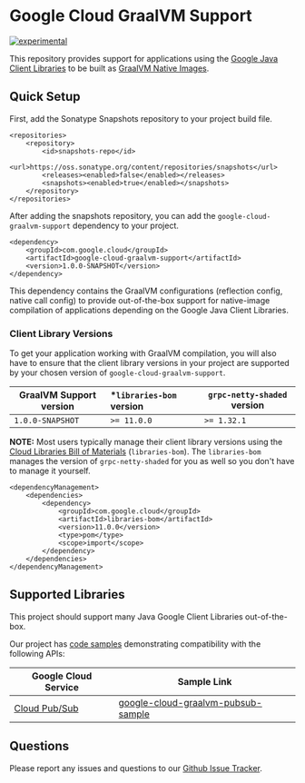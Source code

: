# Google Cloud GraalVM Support

[![experimental](http://badges.github.io/stability-badges/dist/experimental.svg)](http://github.com/badges/stability-badges)

This repository provides support for applications using the [Google Java Client Libraries](https://github.com/googleapis/google-cloud-java) to be built as [GraalVM Native Images](https://www.graalvm.org/reference-manual/native-image/).

## Quick Setup

First, add the Sonatype Snapshots repository to your project build file.

```
<repositories>
    <repository>
        <id>snapshots-repo</id>
        <url>https://oss.sonatype.org/content/repositories/snapshots</url>
        <releases><enabled>false</enabled></releases>
        <snapshots><enabled>true</enabled></snapshots>
    </repository>
</repositories>
```

After adding the snapshots repository, you can add the `google-cloud-graalvm-support` dependency to your project.

```
<dependency>
    <groupId>com.google.cloud</groupId>
    <artifactId>google-cloud-graalvm-support</artifactId>
    <version>1.0.0-SNAPSHOT</version>
</dependency>
```

This dependency contains the GraalVM configurations (reflection config, native call config) to provide out-of-the-box support for native-image compilation of applications depending on the Google Java Client Libraries.

### Client Library Versions

To get your application working with GraalVM compilation, you will also have to ensure that the client library versions in your project are supported by your chosen version of `google-cloud-graalvm-support`.

| GraalVM Support version | *`libraries-bom` version | `grpc-netty-shaded` version |
|-------------------------|:-------------------------|-----------------------------|
| `1.0.0-SNAPSHOT`        | `>= 11.0.0`              | `>= 1.32.1`                 |

**NOTE:** Most users typically manage their client library versions using the [Cloud Libraries Bill of Materials](https://github.com/GoogleCloudPlatform/cloud-opensource-java/wiki/The-Google-Cloud-Platform-Libraries-BOM) (`libraries-bom`).
The `libraries-bom` manages the version of `grpc-netty-shaded` for you as well so you don't have to manage it yourself.

```
<dependencyManagement>
    <dependencies>
        <dependency>
            <groupId>com.google.cloud</groupId>
            <artifactId>libraries-bom</artifactId>
            <version>11.0.0</version>
            <type>pom</type>
            <scope>import</scope>
        </dependency>
    </dependencies>
</dependencyManagement>
```

## Supported Libraries

This project should support many Java Google Client Libraries out-of-the-box.

Our project has [code samples](https://github.com/GoogleCloudPlatform/google-cloud-graalvm-support/tree/master/google-cloud-graalvm-samples) demonstrating compatibility with the following APIs:

| Google Cloud Service    | Sample Link              | 
|-------------------------|--------------------------|
| [Cloud Pub/Sub](https://github.com/googleapis/java-pubsub) | [google-cloud-graalvm-pubsub-sample](https://github.com/GoogleCloudPlatform/google-cloud-graalvm-support/tree/master/google-cloud-graalvm-samples/google-cloud-graalvm-pubsub-sample) |

## Questions

Please report any issues and questions to our [Github Issue Tracker](https://github.com/GoogleCloudPlatform/google-cloud-graalvm-support/issues).
